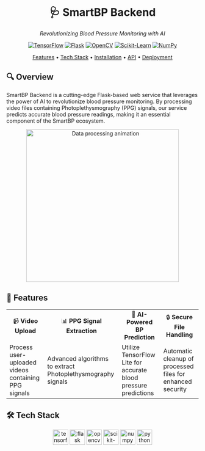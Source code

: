 <div align="center">

  <h1>🩺 SmartBP Backend</h1>
  <p><em>Revolutionizing Blood Pressure Monitoring with AI</em></p>

  [![TensorFlow](https://img.shields.io/badge/TensorFlow-FF6F00?style=for-the-badge&logo=tensorflow&logoColor=white)](https://www.tensorflow.org/)
  [![Flask](https://img.shields.io/badge/Flask-000000?style=for-the-badge&logo=flask&logoColor=white)](https://flask.palletsprojects.com/)
  [![OpenCV](https://img.shields.io/badge/OpenCV-5C3EE8?style=for-the-badge&logo=opencv&logoColor=white)](https://opencv.org/)
  [![Scikit-Learn](https://img.shields.io/badge/Scikit--Learn-F7931E?style=for-the-badge&logo=scikit-learn&logoColor=white)](https://scikit-learn.org/)
  [![NumPy](https://img.shields.io/badge/NumPy-013243?style=for-the-badge&logo=numpy&logoColor=white)](https://numpy.org/)

  
  [Features](#-features) • [Tech Stack](#-tech-stack) • [Installation](#-installation) • [API](#-api) • [Deployment](#-deployment)
</div>

## 🔍 Overview

SmartBP Backend is a cutting-edge Flask-based web service that leverages the power of AI to revolutionize blood pressure monitoring. By processing video files containing Photoplethysmography (PPG) signals, our service predicts accurate blood pressure readings, making it an essential component of the SmartBP ecosystem.

<div align="center">
  <img src="https://media.giphy.com/media/v1.Y2lkPTc5MGI3NjExYzM0YzIzMzM2ZWNjNjQzZWNjMzM2YzMzNmM2MzY2NjMzNjY2NjY2NiZjdD1n/3oKIPEqDGUULpEU0aQ/giphy.gif" alt="Data processing animation" width="400px" />
</div>

## 🌟 Features

<div align="center">
  <table>
    <tr>
      <td align="center">📹 <strong>Video Upload</strong></td>
      <td align="center">📊 <strong>PPG Signal Extraction</strong></td>
      <td align="center">🧠 <strong>AI-Powered BP Prediction</strong></td>
      <td align="center">🔒 <strong>Secure File Handling</strong></td>
    </tr>
    <tr>
      <td>Process user-uploaded videos containing PPG signals</td>
      <td>Advanced algorithms to extract Photoplethysmography signals</td>
      <td>Utilize TensorFlow Lite for accurate blood pressure predictions</td>
      <td>Automatic cleanup of processed files for enhanced security</td>
    </tr>
  </table>
</div>

## 🛠 Tech Stack

<div align="center">
  <img src="https://www.vectorlogo.zone/logos/tensorflow/tensorflow-icon.svg" alt="tensorflow" width="40" height="40"/>
  <img src="https://www.vectorlogo.zone/logos/pocoo_flask/pocoo_flask-icon.svg" alt="flask" width="40" height="40"/>
  <img src="https://www.vectorlogo.zone/logos/opencv/opencv-icon.svg" alt="opencv" width="40" height="40"/>
  <img src="https://upload.wikimedia.org/wikipedia/commons/0/05/Scikit_learn_logo_small.svg" alt="scikit-learn" width="40" height="40"/>
  <img src="https://www.vectorlogo.zone/logos/numpy/numpy-icon.svg" alt="numpy" width="40" height="40"/>
  <img src="https://www.vectorlogo.zone/logos/python/python-icon.svg" alt="python" width="40" height="40"/>
</div>


